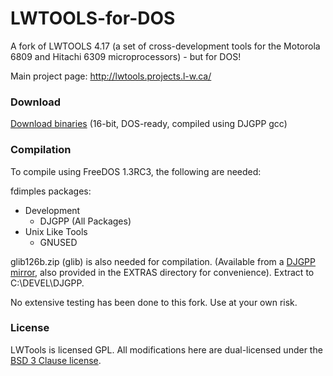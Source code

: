 # LWTOOLS-for-DOS
A fork of LWTOOLS 4.17 (a set of cross-development tools for the Motorola 6809 and Hitachi 6309 microprocessors) - but for DOS!

Main project page: http://lwtools.projects.l-w.ca/

### Download
[Download binaries](https://github.com/jsonpittman/LWTOOLS-for-DOS/raw/master/EXTRA/LW-BIN.zip) (16-bit, DOS-ready, compiled using DJGPP gcc)

### Compilation
To compile using FreeDOS 1.3RC3, the following are needed:

fdimples packages:
- Development
  - DJGPP (All Packages)
- Unix Like Tools
  - GNUSED

glib126b.zip (glib) is also needed for compilation. (Available from a [DJGPP mirror](https://mirror.koddos.net/djgpp/current/v2tk/), also provided in the EXTRAS directory for convenience). Extract to C:\DEVEL\DJGPP.

No extensive testing has been done to this fork. Use at your own risk.


### License

LWTools is licensed GPL. All modifications here are dual-licensed under the [BSD 3 Clause license](http://opensource.org/licenses/BSD-3-Clause).
